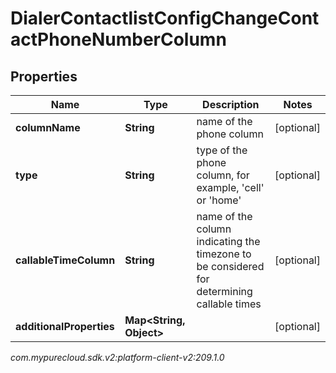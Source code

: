 # DialerContactlistConfigChangeContactPhoneNumberColumn


## Properties

| Name | Type | Description | Notes |
| ------------ | ------------- | ------------- | ------------- |
| **columnName** | **String** | name of the phone column |  [optional] |
| **type** | **String** | type of the phone column, for example, 'cell' or 'home' |  [optional] |
| **callableTimeColumn** | **String** | name of the column indicating the timezone to be considered for determining callable times |  [optional] |
| **additionalProperties** | **Map&lt;String, Object&gt;** |  |  [optional] |




_com.mypurecloud.sdk.v2:platform-client-v2:209.1.0_
